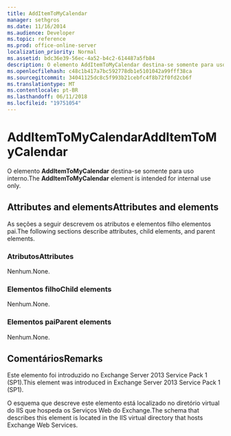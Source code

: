 ```yaml
---
title: AddItemToMyCalendar
manager: sethgros
ms.date: 11/16/2014
ms.audience: Developer
ms.topic: reference
ms.prod: office-online-server
localization_priority: Normal
ms.assetid: bdc36e39-56ec-4a52-b4c2-614487a5fb84
description: O elemento AddItemToMyCalendar destina-se somente para uso interno.
ms.openlocfilehash: c48c1b417a7bc592778db1e5101042a99fff38ca
ms.sourcegitcommit: 34041125dc8c5f993b21cebfc4f8b72f0fd2cb6f
ms.translationtype: MT
ms.contentlocale: pt-BR
ms.lasthandoff: 06/11/2018
ms.locfileid: "19751054"
---
```

# <a name="additemtomycalendar"></a><span data-ttu-id="9c3ef-103">AddItemToMyCalendar</span><span class="sxs-lookup"><span data-stu-id="9c3ef-103">AddItemToMyCalendar</span></span>

<span data-ttu-id="9c3ef-104">O elemento **AddItemToMyCalendar** destina-se somente para uso interno.</span><span class="sxs-lookup"><span data-stu-id="9c3ef-104">The **AddItemToMyCalendar** element is intended for internal use only.</span></span> 

## <a name="attributes-and-elements"></a><span data-ttu-id="9c3ef-105">Attributes and elements</span><span class="sxs-lookup"><span data-stu-id="9c3ef-105">Attributes and elements</span></span>

<span data-ttu-id="9c3ef-106">As seções a seguir descrevem os atributos e elementos filho elementos pai.</span><span class="sxs-lookup"><span data-stu-id="9c3ef-106">The following sections describe attributes, child elements, and parent elements.</span></span>
  
### <a name="attributes"></a><span data-ttu-id="9c3ef-107">Atributos</span><span class="sxs-lookup"><span data-stu-id="9c3ef-107">Attributes</span></span>

<span data-ttu-id="9c3ef-108">Nenhum.</span><span class="sxs-lookup"><span data-stu-id="9c3ef-108">None.</span></span>
  
### <a name="child-elements"></a><span data-ttu-id="9c3ef-109">Elementos filho</span><span class="sxs-lookup"><span data-stu-id="9c3ef-109">Child elements</span></span>

<span data-ttu-id="9c3ef-110">Nenhum.</span><span class="sxs-lookup"><span data-stu-id="9c3ef-110">None.</span></span>
  
### <a name="parent-elements"></a><span data-ttu-id="9c3ef-111">Elementos pai</span><span class="sxs-lookup"><span data-stu-id="9c3ef-111">Parent elements</span></span>

<span data-ttu-id="9c3ef-112">Nenhum.</span><span class="sxs-lookup"><span data-stu-id="9c3ef-112">None.</span></span>
  
## <a name="remarks"></a><span data-ttu-id="9c3ef-113">Comentários</span><span class="sxs-lookup"><span data-stu-id="9c3ef-113">Remarks</span></span>

<span data-ttu-id="9c3ef-114">Este elemento foi introduzido no Exchange Server 2013 Service Pack 1 (SP1).</span><span class="sxs-lookup"><span data-stu-id="9c3ef-114">This element was introduced in Exchange Server 2013 Service Pack 1 (SP1).</span></span>
  
<span data-ttu-id="9c3ef-115">O esquema que descreve este elemento está localizado no diretório virtual do IIS que hospeda os Serviços Web do Exchange.</span><span class="sxs-lookup"><span data-stu-id="9c3ef-115">The schema that describes this element is located in the IIS virtual directory that hosts Exchange Web Services.</span></span>
  

